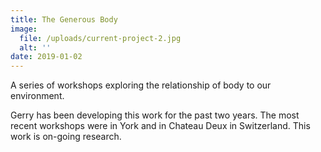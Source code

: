 ```yaml
---
title: The Generous Body
image:
  file: /uploads/current-project-2.jpg
  alt: ''
date: 2019-01-02
---
```

A series of workshops exploring the relationship of body to our environment.

Gerry has been developing this work for the past two years. The most recent workshops were in York and in Chateau Deux in Switzerland. This work is on-going research.